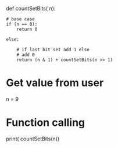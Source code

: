 def countSetBits( n): 
      
    # base case 
    if (n == 0): 
        return 0
  
    else: 
  
        # if last bit set add 1 else 
        # add 0 
        return (n & 1) + countSetBits(n >> 1) 
          
# Get value from user 
n = 9
  
# Function calling 
print( countSetBits(n))      
